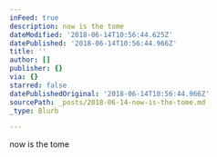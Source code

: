 ```yaml
---
inFeed: true
description: now is the tome
dateModified: '2018-06-14T10:56:44.625Z'
datePublished: '2018-06-14T10:56:44.966Z'
title: ''
author: []
publisher: {}
via: {}
starred: false
datePublishedOriginal: '2018-06-14T10:56:44.966Z'
sourcePath: _posts/2018-06-14-now-is-the-tome.md
_type: Blurb

---
```

now is the tome